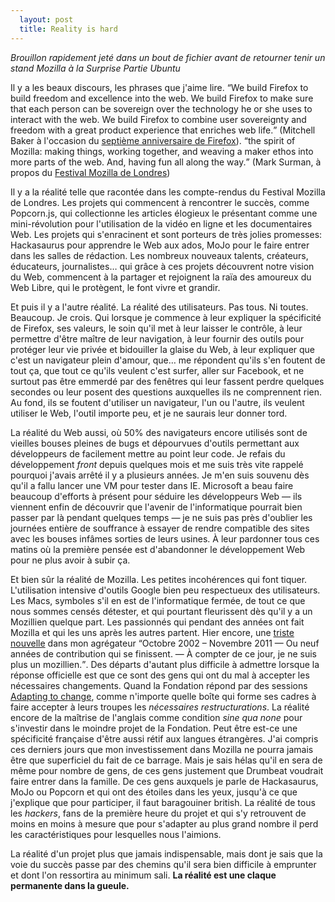 ```yaml
---
  layout: post
  title: Reality is hard
---
```


*Brouillon rapidement jeté dans un bout de fichier avant de retourner tenir un stand Mozilla à la Surprise Partie Ubuntu*

Il y a les beaux discours, les phrases que j'aime lire. <q>We build Firefox to build freedom and excellence into the web.  We build Firefox to make sure that each person can be sovereign over the technology he or she uses to interact with the web.   We build Firefox to combine user sovereignty and freedom with a great product experience that enriches web life.</q> (Mitchell Baker à l'occasion du [septième anniversaire de Firefox][mitch]). <q>the spirit of Mozilla: making things, working together, and weaving a maker ethos into more parts of the web. And, having fun all along the way.</q> (Mark Surman, à propos du [Festival Mozilla de Londres][Mark])

Il y a la réalité telle que racontée dans les compte-rendus du Festival Mozilla de Londres. Les projets qui commencent à rencontrer le succès, comme Popcorn.js, qui collectionne les articles élogieux le présentant comme une mini-révolution pour l'utilisation de la vidéo en ligne et les documentaires Web. Les projets qui s'enracinent et sont porteurs de très jolies promesses: Hackasaurus pour apprendre le Web aux ados, MoJo pour le faire entrer dans les salles de rédaction. Les nombreux nouveaux talents, créateurs, éducateurs, journalistes… qui grâce à ces projets découvrent notre vision du Web, commencent à la partager et rejoignent la raïa des amoureux du Web Libre, qui le protègent, le font vivre et grandir.

Et puis il y a l'autre réalité. La réalité des utilisateurs. Pas tous. Ni toutes. Beaucoup. Je crois. Qui lorsque je commence à leur expliquer la spécificité de Firefox, ses valeurs, le soin qu'il met à leur laisser le contrôle, à leur permettre d'être maître de leur navigation, à leur fournir des outils pour protéger leur vie privée et bidouiller la glaise du Web, à leur expliquer que c'est un navigateur plein d'amour, que… me répondent qu'ils s'en foutent de tout ça, que tout ce qu'ils veulent c'est surfer, aller sur Facebook, et ne surtout pas être emmerdé par des fenêtres qui leur fassent perdre quelques secondes ou leur posent des questions auxquelles ils ne comprennent rien. Au fond, ils se foutent d'utiliser un navigateur, l'un ou l'autre, ils veulent utiliser le Web, l'outil importe peu, et je ne saurais leur donner tord.

La réalité du Web aussi, où 50% des navigateurs encore utilisés sont de vieilles bouses pleines de bugs et dépourvues d'outils permettant aux développeurs de facilement mettre au point leur code. Je refais du développement *front* depuis quelques mois et me suis très vite rappelé pourquoi j'avais arrêté il y a plusieurs années. Je m'en suis souvenu dès qu'il a fallu lancer une VM pour tester dans IE. Microsoft a beau faire beaucoup d'efforts à présent pour séduire les développeurs Web —&nbsp;ils viennent enfin de découvrir que l'avenir de l'informatique pourrait bien passer par là pendant quelques temps&nbsp;— je ne suis pas près d'oublier les journées entière de souffrance à essayer de rendre compatible des sites avec les bouses infâmes sorties de leurs usines. À leur pardonner tous ces matins où la première pensée est d'abandonner le développement Web pour ne plus avoir à subir ça.

Et bien sûr la réalité de Mozilla. Les petites incohérences qui font tiquer. L'utilisation intensive d'outils Google bien peu respectueux des utilisateurs. Les Macs, symboles s'il en est de l'informatique fermée, de tout ce que nous sommes censés détester, et qui pourtant fleurissent dès qu'il y a un Mozillien quelque part. Les passionnés qui pendant des années ont fait Mozilla et qui les uns après les autres partent. Hier encore, une [triste nouvelle][Fred] dans mon agrégateur <q>Octobre 2002 – Novembre 2011 — Ou neuf années de contribution qui se finissent. — À compter de ce jour, je ne suis plus un mozillien.</q>. Des départs d'autant plus difficile à admettre lorsque la réponse officielle est que ce sont des gens qui ont du mal à accepter les nécessaires changements. Quand la Fondation répond par des sessions [Adapting to change][change], comme n'importe quelle boîte qui forme ses cadres à faire accepter à leurs troupes les *nécessaires restructurations*. La réalité encore de la maîtrise de l'anglais comme condition *sine qua none* pour s'investir dans le moindre projet de la Fondation. Peut être est-ce une spécificité française d'être aussi rétif aux langues étrangères. J'ai compris ces derniers jours que mon investissement dans Mozilla ne pourra jamais être que superficiel du fait de ce barrage. Mais je sais hélas qu'il en sera de même pour nombre de gens, de ces gens justement que Drumbeat voudrait faire entrer dans la famille. De ces gens auxquels je parle de Hackasaurus, MoJo ou Popcorn et qui ont des étoiles dans les yeux, jusqu'à ce que j'explique que pour participer, il faut baragouiner british. La réalité de tous les *hackers*, fans de la première heure du projet et qui s'y retrouvent de moins en moins à mesure que pour s'adapter au plus grand nombre il perd les caractéristiques pour lesquelles nous l'aimions.

La réalité d'un projet plus que jamais indispensable, mais dont je sais que la voie du succès passe par des chemins qu'il sera bien difficile à emprunter et dont l'on ressortira au minimum sali. **La réalité est une claque permanente dans la gueule.**


[mitch]: http://blog.lizardwrangler.com/2011/11/09/7-years-of-firefox/
[mark]: http://commonspace.wordpress.com/2011/11/10/mozfestthanks/
[Fred]: http://blog.frenchmozilla.org/index/post/2011/11/09/Octobre-2002-%E2%80%93-Novembre-2011
[change]: https://wiki.mozilla.org/EU_MozCamp_2011/Schedule/Skills_Development_and_Community_Growth_Track/Adapting_To_Change

